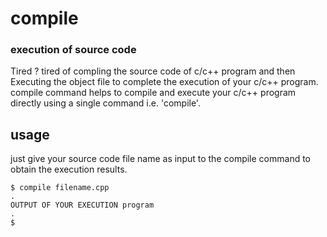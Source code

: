 # compile

### execution of source code
Tired ? tired of compling the source code of c/c++ program and then Executing the object file to complete the execution of your c/c++ program.
compile command helps to compile and execute your c/c++ program directly using a single command i.e. 'compile'.

## usage
just give your source code file name as input to the compile command to obtain the execution results.

    $ compile filename.cpp
    .
    OUTPUT OF YOUR EXECUTION program
    .
    $
